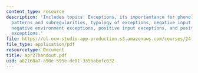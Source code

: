 ```yaml
---
content_type: resource
description: 'Includes topics: Exceptions, its importantance for phonology, systematic
  patterns and subregularities, typology of exceptions, negative input exceptions,
  negative environment exceptions, positive input exceptions, and positive environment
  exceptions.'
file: https://ol-ocw-studio-app-production.s3.amazonaws.com/courses/24-962-advanced-phonology-spring-2005/a62168a7a90e595ede81335babefc632_apr27handout.pdf
file_type: application/pdf
resourcetype: Document
title: apr27handout.pdf
uid: a62168a7-a90e-595e-de81-335babefc632
---
```

